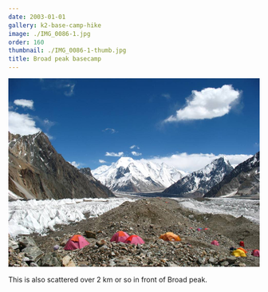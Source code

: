 ```yaml
---
date: 2003-01-01
gallery: k2-base-camp-hike
image: ./IMG_0086-1.jpg
order: 160
thumbnail: ./IMG_0086-1-thumb.jpg
title: Broad peak basecamp
---
```


![Broad peak basecamp](./IMG_0086-1.jpg)

This is also scattered over 2 km or so in front of Broad peak.